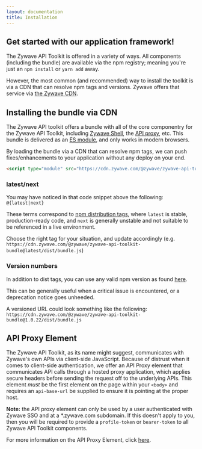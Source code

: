 ```yaml
---
layout: documentation
title: Installation
---
```

## Get started with our application framework!

The Zywave API Toolkit is offered in a variety of ways. All components (including the bundle) are available via the npm registry; meaning you're just an `npm install` or `yarn add` away.

However, the most common (and recommended) way to install the toolkit is via a CDN that can resolve npm tags and versions. Zywave offers that service via [the Zywave CDN](https://cdn.zywave.com).

## Installing the bundle via CDN

The Zywave API toolkit offers a bundle with all of the core componentry for the Zywave API Toolkit, including [Zywave Shell](/application-framework/components/shell/), the [API proxy](/application-framework/components/api-proxy/), etc. This bundle is delivered as an [ES module](https://developer.mozilla.org/en-US/docs/Web/JavaScript/Guide/Modules), and only works in modern browsers.

By loading the bundle via a CDN that can resolve npm tags, we can push fixes/enhancements to your application without any deploy on your end. 

```html
<script type="module" src="https://cdn.zywave.com/@zywave/zywave-api-toolkit-bundle@{latest|next}/dist/bundle.js"></script>
```

### latest/next

You may have noticed in that code snippet above the following:  
`@{latest|next}`  

These terms correspond to [npm distribution tags](https://docs.npmjs.com/cli/v7/commands/npm-dist-tag), where `latest` is stable, production-ready code, and `next` is generally unstable and not suitable to be referenced in a live environment.

Choose the right tag for your situation, and update accordingly (e.g. `https://cdn.zywave.com/@zywave/zywave-api-toolkit-bundle@latest/dist/bundle.js`)

### Version numbers
In addition to dist tags, you can use any valid npm version as found [here](https://www.npmjs.com/package/@zywave/zywave-api-toolkit-bundle).

This can be generally useful when a critical issue is encountered, or a deprecation notice goes unheeded.

A versioned URL could look something like the following:  
`https://cdn.zywave.com/@zywave/zywave-api-toolkit-bundle@1.0.22/dist/bundle.js`

## API Proxy Element

The Zywave API Toolkit, as its name might suggest, communicates with Zywave's own APIs via client-side JavaScript. Because of distrust when it comes to client-side authentication, we offer an API Proxy element that communicates API calls through a hosted proxy application, which applies secure headers before sending the request off to the underlying APIs. This element *must* be the first element on the page within your `<body>` and requires an `api-base-url` be supplied to ensure it is pointing at the proper host.

**Note:** the API proxy element can only be used by a user authenticated with Zywave SSO and at a *.zywave.com subdomain. If this doesn't apply to you, then you will be required to provide a `profile-token` or `bearer-token` to all Zywave API Toolkit components. 

For more information on the API Proxy Element, click [here](/application-framework/components/api-proxy/).